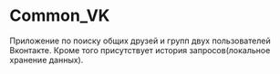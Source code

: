 # Common_VK
Приложение по поиску общих друзей и групп двух пользователей Вконтакте. Кроме того присутствует история запросов(локальное хранение данных).
